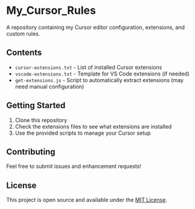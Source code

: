 # My_Cursor_Rules

A repository containing my Cursor editor configuration, extensions, and custom rules.

## Contents

- `cursor-extensions.txt` - List of installed Cursor extensions
- `vscode-extensions.txt` - Template for VS Code extensions (if needed)
- `get-extensions.js` - Script to automatically extract extensions (may need manual configuration)

## Getting Started

1. Clone this repository
2. Check the extensions files to see what extensions are installed
3. Use the provided scripts to manage your Cursor setup

## Contributing

Feel free to submit issues and enhancement requests!

## License

This project is open source and available under the [MIT License](LICENSE).
